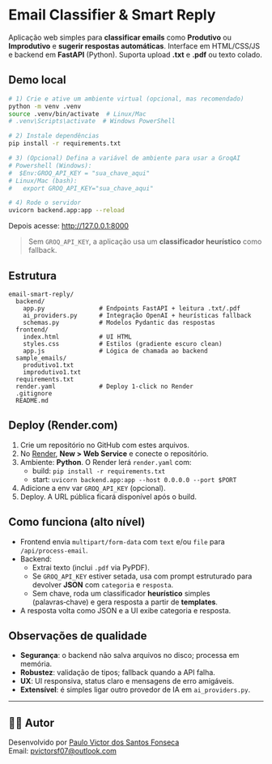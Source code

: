 # Email Classifier & Smart Reply

Aplicação web simples para **classificar emails** como **Produtivo** ou **Improdutivo** e **sugerir respostas automáticas**.
Interface em HTML/CSS/JS e backend em **FastAPI** (Python).
Suporta upload **.txt** e **.pdf** ou texto colado.

## Demo local

```bash
# 1) Crie e ative um ambiente virtual (opcional, mas recomendado)
python -m venv .venv
source .venv/bin/activate  # Linux/Mac
# .venv\Scripts\activate  # Windows PowerShell

# 2) Instale dependências
pip install -r requirements.txt

# 3) (Opcional) Defina a variável de ambiente para usar a GroqAI
# Powershell (Windows):
#  $Env:GROQ_API_KEY = "sua_chave_aqui"
# Linux/Mac (bash):
#   export GROQ_API_KEY="sua_chave_aqui"

# 4) Rode o servidor
uvicorn backend.app:app --reload
```

Depois acesse: http://127.0.0.1:8000

> Sem `GROQ_API_KEY`, a aplicação usa um **classificador heurístico** como fallback.

## Estrutura

```
email-smart-reply/
  backend/
    app.py               # Endpoints FastAPI + leitura .txt/.pdf
    ai_providers.py      # Integração OpenAI + heurísticas fallback
    schemas.py           # Modelos Pydantic das respostas
  frontend/
    index.html           # UI HTML
    styles.css           # Estilos (gradiente escuro clean)
    app.js               # Lógica de chamada ao backend
  sample_emails/
    produtivo1.txt
    improdutivo1.txt
  requirements.txt
  render.yaml            # Deploy 1‑click no Render
  .gitignore
  README.md
```

## Deploy (Render.com)

1. Crie um repositório no GitHub com estes arquivos.
2. No [Render](https://render.com), **New > Web Service** e conecte o repositório.
3. Ambiente: **Python**. O Render lerá `render.yaml` com:
   - build: `pip install -r requirements.txt`
   - start: `uvicorn backend.app:app --host 0.0.0.0 --port $PORT`
4. Adicione a env var `GROQ_API_KEY` (opcional).
5. Deploy. A URL pública ficará disponível após o build.

## Como funciona (alto nível)

- Frontend envia `multipart/form-data` com `text` e/ou `file` para `/api/process-email`.
- Backend:
  - Extrai texto (inclui `.pdf` via PyPDF).
  - Se `GROQ_API_KEY` estiver setada, usa com prompt estruturado para devolver **JSON** com `categoria` e `resposta`.
  - Sem chave, roda um classificador **heurístico** simples (palavras‑chave) e gera resposta a partir de **templates**.
- A resposta volta como JSON e a UI exibe categoria e resposta.

## Observações de qualidade

- **Segurança**: o backend não salva arquivos no disco; processa em memória.
- **Robustez**: validação de tipos; fallback quando a API falha.
- **UX**: UI responsiva, status claro e mensagens de erro amigáveis.
- **Extensível**: é simples ligar outro provedor de IA em `ai_providers.py`.

---

## 👨‍💻 Autor

Desenvolvido por [Paulo Victor dos Santos Fonseca](https://github.com/victor0psf)  
Email: pvictorsf07@outlook.com

